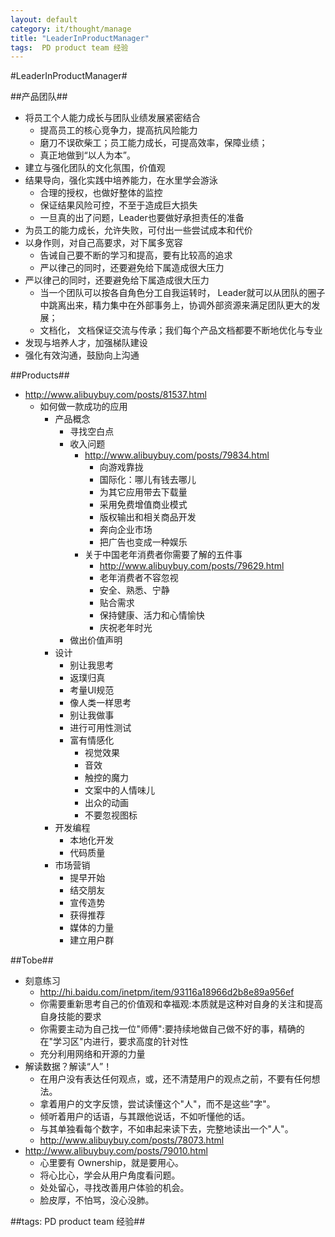 ```yaml
---
layout: default
category: it/thought/manage
title: "LeaderInProductManager"
tags:  PD product team 经验
---
```


#LeaderInProductManager#



##产品团队##
* 将员工个人能力成长与团队业绩发展紧密结合 
  * 提高员工的核心竞争力，提高抗风险能力
  * 磨刀不误砍柴工；员工能力成长，可提高效率，保障业绩；
  * 真正地做到“以人为本”。
* 建立与强化团队的文化氛围，价值观
* 结果导向，强化实践中培养能力，在水里学会游泳
  * 合理的授权，也做好整体的监控
  * 保证结果风险可控，不至于造成巨大损失
  * 一旦真的出了问题，Leader也要做好承担责任的准备
* 为员工的能力成长，允许失败，可付出一些尝试成本和代价
* 以身作则，对自己高要求，对下属多宽容
  * 告诫自己要不断的学习和提高，要有比较高的追求
  * 严以律己的同时，还要避免给下属造成很大压力
* 严以律己的同时，还要避免给下属造成很大压力
  * 当一个团队可以按各自角色分工自我运转时， Leader就可以从团队的圈子中跳离出来，精力集中在外部事务上，协调外部资源来满足团队更大的发展；
  * 文档化， 文档保证交流与传承；我们每个产品文档都要不断地优化与专业
* 发现与培养人才，加强梯队建设
* 强化有效沟通，鼓励向上沟通



##Products##
* http://www.alibuybuy.com/posts/81537.html
  * 如何做一款成功的应用
    * 产品概念
      * 寻找空白点
      * 收入问题
        * http://www.alibuybuy.com/posts/79834.html
          * 向游戏靠拢
          * 国际化：哪儿有钱去哪儿
          * 为其它应用带去下载量
          * 采用免费增值商业模式
          * 版权输出和相关商品开发
          * 奔向企业市场
          * 把广告也变成一种娱乐
        * 关于中国老年消费者你需要了解的五件事
          * http://www.alibuybuy.com/posts/79629.html
          * 老年消费者不容忽视
          * 安全、熟悉、宁静
          * 贴合需求
          * 保持健康、活力和心情愉快
          * 庆祝老年时光
      * 做出价值声明
    * 设计
      * 别让我思考
      * 返璞归真
      * 考量UI规范
      * 像人类一样思考
      * 别让我做事
      * 进行可用性测试
      * 富有情感化
        * 视觉效果
        * 音效
        * 触控的魔力
        * 文案中的人情味儿
        * 出众的动画
        * 不要忽视图标
    * 开发编程
      * 本地化开发
      * 代码质量
    * 市场营销
      * 提早开始
      * 结交朋友
      * 宣传造势
      * 获得推荐
      * 媒体的力量
      * 建立用户群



##Tobe##
* 刻意练习
  * http://hi.baidu.com/inetpm/item/93116a18966d2b8e89a956ef
  * 你需要重新思考自己的价值观和幸福观:本质就是这种对自身的关注和提高自身技能的要求
  * 你需要主动为自己找一位"师傅":要持续地做自己做不好的事，精确的在"学习区"内进行，要求高度的针对性
  * 充分利用网络和开源的力量
* 解读数据？解读“人”！
  * 在用户没有表达任何观点，或，还不清楚用户的观点之前，不要有任何想法。
  * 拿着用户的文字反馈，尝试读懂这个"人"，而不是这些"字"。
  * 倾听着用户的话语，与其跟他说话，不如听懂他的话。
  * 与其单独看每个数字，不如串起来读下去，完整地读出一个"人"。
  * http://www.alibuybuy.com/posts/78073.html
* http://www.alibuybuy.com/posts/79010.html
  * 心里要有 Ownership，就是要用心。
  * 将心比心，学会从用户角度看问题。
  * 处处留心，寻找改善用户体验的机会。
  * 脸皮厚，不怕骂，没心没肺。



##tags: PD product team 经验##
